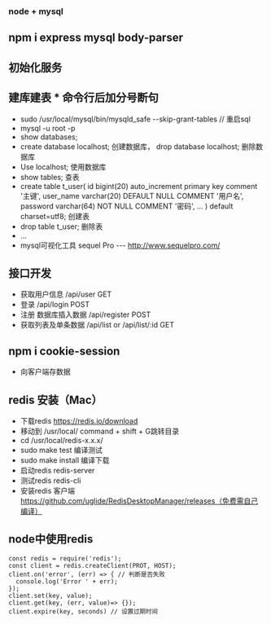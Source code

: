### node + mysql

## npm i express mysql body-parser

## 初始化服务

## 建库建表 * 命令行后加分号断句
- sudo /usr/local/mysql/bin/mysqld_safe --skip-grant-tables // 重启sql
- mysql -u root -p
- show databases;
- create database localhost; 创建数据库， drop database localhost; 删除数据库
- Use localhost; 使用数据库
- show tables; 查表
- create table t_user(
  id bigint(20) auto_increment primary key comment '主键',
  user_name varchar(20) DEFAULT NULL COMMENT '用户名',
  password varchar(64) NOT NULL COMMENT '密码',
  ...
) default charset=utf8;    创建表
- drop table t_user; 删除表
- ...
- mysql可视化工具 sequel Pro --- http://www.sequelpro.com/

## 接口开发
- 获取用户信息 /api/user                                     GET
- 登录 /api/login                                           POST
- 注册 数据库插入数据 /api/register                           POST
- 获取列表及单条数据  /api/list or /api/list/:id              GET

## npm i cookie-session
- 向客户端存数据

## redis 安装（Mac）
- 下载redis   https://redis.io/download
- 移动到 /usr/local/  command + shift + G跳转目录
- cd /usr/local/redis-x.x.x/
- sudo make test 编译测试
- sudo make install 编译下载
- 启动redis redis-server
- 测试redis redis-cli
- 安装redis 客户端 https://github.com/uglide/RedisDesktopManager/releases（免费需自己编译）


## node中使用redis
```
const redis = require('redis');
const client = redis.createClient(PROT, HOST);
client.on('error', (err) => { // 判断是否失败
  console.log('Error ' + err);
});
client.set(key, value);
client.get(key, (err, value)=> {});
client.expire(key, seconds) // 设置过期时间

```